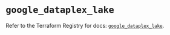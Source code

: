 # `google_dataplex_lake`

Refer to the Terraform Registry for docs: [`google_dataplex_lake`](https://registry.terraform.io/providers/hashicorp/google/6.49.1/docs/resources/dataplex_lake).
